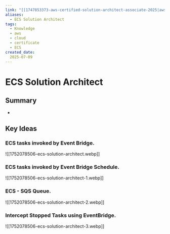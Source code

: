 ```yaml
---
link: "[[1747853373-aws-certified-solution-architect-associate-2025|aws Certified Solution Architect Associate 2025]]"
aliases: 
  - ECS Solution Architect
tags:
  - Knowledge
  - aws
  - cloud
  - certificate
  - ECS
created_date:
  2025-07-09
---
```

# ECS Solution Architect
## Summary
- 

## Key Ideas
### ECS tasks invoked by Event Bridge.
![[1752078506-ecs-solution-architect.webp]]

### ECS tasks invoked by Event Bridge Schedule.
![[1752078506-ecs-solution-architect-1.webp]]

### ECS - SQS Queue.
![[1752078506-ecs-solution-architect-2.webp]]

### Intercept Stopped Tasks using EventBridge.
![[1752078506-ecs-solution-architect-3.webp]]

